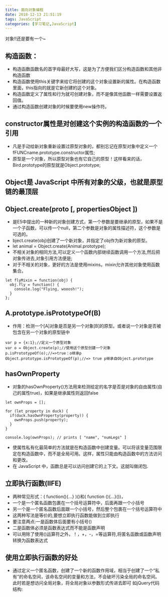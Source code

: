 ```yaml
---
title: 面向对象编程
date: 2018-12-13 21:51:19
tags: JavaScript
categories: [学习笔记,JavaScript]
---
```

对象!!还是要有一个~
<!-- more -->

## 构造函数：
 - 构造函数函数名的首字母最好大写，这是为了方便我们区分构造函数和其他非构造函数
 - 构造函数使用this关键字来给它将创建的这个对象设置新的属性。在构造函数里面，this指向的就是它新创建的这个对象。
 - 构造函数定义了属性和行为就可创建对象，而不是像其他函数一样需要设置返回值。
 - 通过构造函数创建对象的时候要使用new操作符。

## constructor属性是对创建这个实例的构造函数的一个引用
 - 凡是手动给新对象重新设置过原型对象的，都别忘记在原型对象中定义一个fFUNCname.prototype.constructor属性;
 - 原型是一个对象，所以原型对象也有它自己的原型！这样看来的话，Bird.prototype的原型就是Object.prototype;

## Object是 JavaScript 中所有对象的父级，也就是原型链的最顶层
## Object.create(proto [, propertiesObject ])
 - 是E5中提出的一种新的对象创建方式，第一个参数是要继承的原型，如果不是一个子函数，可以传一个null，第二个参数是对象的属性描述符，这个参数是可选的。
 - bject.create(obj)创建了一个新对象，并指定了obj作为新对象的原型。
 - let animal = Object.create(Animal.prototype);
 - 不相关对象的相同方法,可以定义一个函数内部继续函数调用一个方法,然后把对象传进去,对象引用方法便是;
 - 对于不相关的对象，更好的方法是使用mixins。mixin允许其他对象使用函数集合。

```
let flyMixin = function(obj) {
  obj.fly = function() {
    console.log("Flying, wooosh!");
  }
};
```

## A.prototype.isPrototypeOf(B)
- 作用：检测一个[A]对象是否是另一个对象[B]的原型。或者说一个对象是否被包含在另一个对象的原型链中

```
var p = {x:1};//定义一个原型对象
var o = Object.create(p);//使用这个原型创建一个对象
p.isPrototypeOf(o);//=>true：o继承p
Object.prototype.isPrototypeOf(p);//=> true p继承自Object.prototype
```

## hasOwnProperty
- 对象的hasOwnProperty()方法用来检测给定的名字是否是对象的自由属性(自己的属性true)，如果是继承属性则返回false
```
let ownProps = [];

for (let property in duck) {
  if(duck.hasOwnProperty(property)) {
    ownProps.push(property);
  }
}

console.log(ownProps); // prints [ "name", "numLegs" ]
```

 - 使属性私有化最简单的方法就是在构造函数中创建变量。可以将该变量范围限定在构造函数中，而不是全局可用。这样，属性只能由构造函数中的方法访问和更改。
 - 在 JavaScript 中，函数总是可以访问创建它的上下文。这就叫做闭包.

## 立即执行函数(IIFE)
 - 两种常见形式：( function(){…} )()和( function (){…}())，
 - 一个是一个匿名函数包裹在一个括号运算符中，后面再跟一个小括号
 - 另一个是一个匿名函数后面跟一个小括号，然后整个包裹在一个括号运算符中
 - 这两种写法是等价的,要想立即执行函数能做到立即执行
 - 要注意两点:一是函数体后面要有小括号()
 - 二是函数体必须是函数表达式而不能是函数声明
 - 可以用除了使用()运算符之外，！，+，-，=等运算符,将匿名函数或函数声明转换为函数表达式

## 使用立即执行函数的好处
 - 通过定义一个匿名函数，创建了一个新的函数作用域，相当于创建了一个“私有”的命名空间，该命名空间的变量和方法，不会破坏污染全局的命名空间。此时若是想访问全局对象，将全局对象以参数形式传进去即可
如jQuery代码结构:


